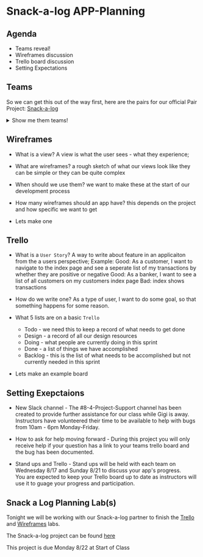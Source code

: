 # Snack-a-log APP-Planning

## Agenda
- Teams reveal!
- Wireframes discussion
- Trello board discussion
- Setting Expectations


## Teams
So we can get this out of the way first, here are the pairs for our
official Pair Project: [Snack-a-log](https://github.com/joinpursuit/snack-a-log)
<details>
<summary>Show me them teams!</summary>

1. Abubakar Adnan Adams & Kenya Mighty
2. Kenyetta Griffin & Kalilah Clarke
3. Thierry Ankoue & Jorge Carrera
4. Luke Kinoshi & Ziqian Pan
5. AC Kleemoff & Jimmy Ayivor
6. Michael Kleemoff & Jede Brahma
7. Olayinka Fakanbi & Jamal Ruiz
8. Tom LaTulipe & Dan-ell Morales
9. Samantha Figueroa & Christine Taylor
10. Zane Ahmed & Ametzayin Maldonado
11. Sabrina Escobar Flores & Mason Mei 
12. Spencer Simon & John Prado
13. Taji Fuller & Victor Lopez
14.  Khaleed Uddin & Soma Majumder
</details>

## Wireframes
- What is a view?
A view is what the user sees - what they experience;

- What are wireframes?
a rough sketch of what our views look like
they can be simple  or they can be quite complex

- When should we use them?
we want to make these at the start of our development process

- How many wireframes should an app have?
this depends on the project and how specific we want to get

- Lets make one


## Trello
- What is a `User Story`?
A way to write about feature in an applicaiton from the a users perspective;
Example:
Good:
        As a customer, I want to navigate to the index page and see a seperate 
        list of my transactions by whether they are positive or negative
Good:
        As a banker, I want to see a list of all customers on my customers index page 
Bad:
        index shows transactions
- How do we write one?
As a type of user, I want to do some goal, so that something happens for some reason.

- What 5 lists are on a basic `Trello`
    - Todo - we need this to keep a record of what needs to get done
    - Design - a record of all our design resources
    - Doing - what people are currently doing in this sprint
    - Done - a list of things we have accomplished
    - Backlog - this is the list of what needs to be accomplished but not currently needed in this sprint

- Lets make an example board

## Setting Exepctaions
- New Slack channel
        - The #8-4-Project-Support channel has been created to provide further assistance for our class while Gigi is away. Instructors have volunteered their time to be available to help with bugs from 10am - 6pm Monday-Friday.

- How to ask for help moving forward
        - During this project you will only receive help if your question has a link to your teams trello board and the bug has been documented.  

- Stand ups and Trello
        - Stand ups will be held with each team on Wednesday 8/17
        and Sunday 8/21 to discuss your app's progress.  
        You are expected to keep your Trello board up to date as instructors will use it to guage your progress and participation.


## Snack a Log Planning Lab(s)
Tonight we will be working with our Snack-a-log partner to finish the [Trello](https://github.com/joinpursuit/Pursuit-Core-Web/blob/master/full-stack-express/app-planning-/activity/README.md) and [Wireframes](https://github.com/joinpursuit/Pursuit-Core-Web/blob/master/full-stack-express/app-planning-trello/activity/README.md) labs.  

The Snack-a-log project can be found [here](https://github.com/joinpursuit/snack-a-log)

This project is due Monday 8/22 at Start of Class





